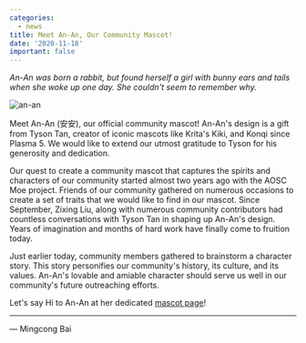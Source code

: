 ```yaml
---
categories:
  - news
title: Meet An-An, Our Community Mascot!
date: '2020-11-18'
important: false
---
```


*An-An was born a rabbit, but found herself a girl with bunny ears and tails
when she woke up one day. She couldn't seem to remember why.*

![an-an](/assets/news/gallery/anan-laptop-fs8.png)

Meet An-An (安安), our official community mascot! An-An's design is a gift from
Tyson Tan, creator of iconic mascots like Krita's Kiki, and Konqi since
Plasma 5. We would like to extend our utmost gratitude to Tyson for his
generosity and dedication.

Our quest to create a community mascot that captures the spirits and characters
of our community started almost two years ago with the AOSC Moe project.
Friends of our community gathered on numerous occasions to create a set of
traits that we would like to find in our mascot. Since September, Zixing Liu,
along with numerous community contributors had countless conversations with
Tyson Tan in shaping up An-An's design. Years of imagination and months of
hard work have finally come to fruition today.

Just earlier today, community members gathered to brainstorm a character story.
This story personifies our community's history, its culture, and its values.
An-An's lovable and amiable character should serve us well in our community's
future outreaching efforts.


Let's say Hi to An-An at her dedicated [mascot page](https://aosc.io/mascot/)!

----

— Mingcong Bai
